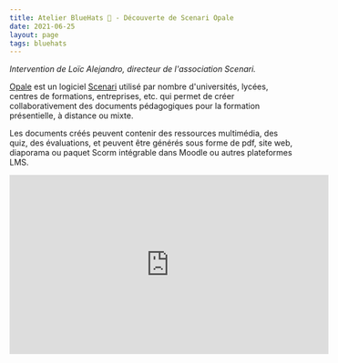 ```yaml
---
title: Atelier BlueHats 🧢 - Découverte de Scenari Opale
date: 2021-06-25
layout: page
tags: bluehats
---
```


*Intervention de Loïc Alejandro, directeur de l'association Scenari.*

[Opale](https://doc.scenari.software/Opale/fr/) est un logiciel [Scenari](https://scenari.org/) utilisé par nombre d'universités, lycées, centres de formations, entreprises, etc. qui permet de créer collaborativement des documents pédagogiques pour la formation présentielle, à distance ou mixte.

Les documents créés peuvent contenir des ressources multimédia, des quiz, des évaluations, et peuvent être générés sous forme de pdf, site web, diaporama ou paquet Scorm intégrable dans Moodle ou autres plateformes LMS.

<iframe title="Atelier BlueHats: découverte de Scenari Opale" src="https://tube.numerique.gouv.fr/videos/embed/a01302b0-bfbd-49b6-b05f-740cae8e37eb" allowfullscreen="" sandbox="allow-same-origin allow-scripts allow-popups" width="560" height="315" frameborder="0"></iframe>
